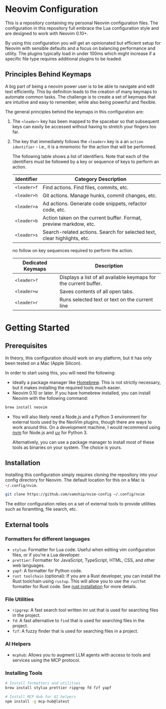 # Neovim Configuration

This is a repository containing my personal Neovim configuration files. The
configuration in this repository full embrace the Lua configuration style and
are designed to work with Neovim 0.10+.

By using this configuration you will get an opinionated but efficient setup for
Neovim with sensible defaults and a focus on balancing performance and utility.
The plugins typically load in under 100ms which might increase if a specific
file type requires additional plugins to be loaded.

## Principles Behind Keymaps

A big part of being a neovim power user is to be able to navigate and edit
text efficiently. This by definition leads to the creation of many keymaps to
automate common tasks. The challenge is to create a set of keymaps that are
intuitive and easy to remember, while also being powerful and flexible.

The general principles behind the keymaps in this configuration are:

1. The `<leader>` key has been mapped to the spacebar so that subsequent keys
   can easily be accessed without having to stretch your fingers too far.

1. The key that immediately follows the `<leader>` key is a an
   `action identifier` - i.e., it is a mnemonic for the action that will be
   performed.

   The following table shows a list of identifiers. Note that each of the
   identifiers must be followed by a key or sequence of keys to perform an
   action.

   | Identifier  | Category Description                                                     |
   | ----------- | ------------------------------------------------------------------------ |
   | `<leader>f` | Find actions. Find files, commits, etc.                                  |
   | `<leader>h` | Git actions. Manage hunks, commit changes, etc.                          |
   | `<leader>a` | Ad actions. Generate code snippets, refactor code, etc.                  |
   | `<leader>b` | Action taken on the current buffer. Format, preview markdow, etc.        |
   | `<leader>s` | Search-related actions. Search for selected text, clear highlights, etc. |

   no follow on key sequences required to perform the action.

   | Dedicated Keymaps | Description                                                      |
   | ----------------- | ---------------------------------------------------------------- |
   | `<leader>?`       | Displays a list of all available keymaps for the current buffer. |
   | `<leader>w`       | Saves contents of all open tabs.                                 |
   | `<leader>r`       | Runs selected text or text on the current line                   |

# Getting Started

## Prerequisites

In theory, this configuration should work on any platform, but it has only been
tested on a Mac (Apple Silicon).

In order to start using this, you will need the following:

- Ideally a package manager like [Homebrew](https://brew.sh/). This is not
  strictly necessary, but it makes installing the required tools much easier.
- Neovim 0.10 or later. If you have homebrew installed, you can install
  Neovim with the following command:

```zsh
brew install neovim
```

- You will also likely need a Node.js and a Python 3 environment for external
  tools used by the NeoVim plugins, though there are ways to work around this.
  On a development machine, I would recommend using
  [nvm](https://github.com/nvm-sh/nvm) for Node.js and
  [uv](https://docs.astral.sh/uv/) for Python 3.

  Alternatively, you can use a package manager to install most of these tools
  as binaries on your system. The choice is yours.

## Installation

Installing this configuration simply requires cloning the repository into your
config directory for Neovim. The default location for this on a Mac is
`~/.config/nvim`.

```zsh
git clone https://github.com/vamship/nvim-config ~/.config/nvim
```

The editor configuration relies on a set of external tools to provide utilities
such as foramtting, file search, etc.

## External tools

### Formatters for different languages

- `stylua`: Formatter for Lua code. Useful when editing vim configuration files,
  or if you're a Lua developer.
- `prettier`: Formatter for JavaScript, TypeScript, HTML, CSS, and other web
  languages.
- `yapf`: A formatter for Python code.
- `rust toolchain` (optional): If you are a Rust developer, you can install
  the Rust toolchain using `rustup`. This will allow you to use the `rustfmt`
  formatter for Rust code. See
  [rust installation](https://www.rust-lang.org/tools/install) for more details.

### File Utilities

- `ripgrep`: A fast search tool written inr ust that is used for searching files
  in the project.
- `fd`: A fast alternative to `find` that is used for searching files in the
  project.
- `fzf`: A fuzzy finder that is used for searching files in a project.

### AI Helpers

- `mcphub`: Allows you to augment LLM agents with access to tools and services
  using the MCP protocol.

### Installing Tools

```zsh
# Install formatters and utilities
brew install stylua prettier ripgrep fd fzf yapf

# Install MCP Hub for AI helpers
npm install -g mcp-hub@latest
```
